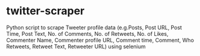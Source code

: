 # twitter-scraper
Python script to scrape Tweeter profile data (e.g.Posts, Post URL, Post Time, Post Text, No. of Comments, No. of Retweets, No. of Likes, Commenter Name, Commenter profile URL, Comment time, Comment, Who Retweets, Retweet Text, Retweeter URL) using selenium 

